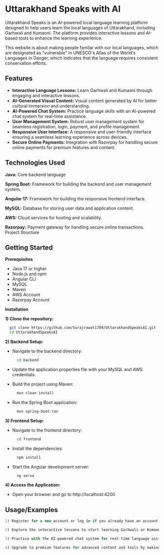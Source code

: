 
# Uttarakhand Speaks with AI

Uttarakhand Speaks is an AI-powered local language learning platform designed to help users learn the local languages of Uttarakhand, including Garhwali and Kumaoni. The platform provides interactive lessons and AI-based tools to enhance the learning experience.

This website is about making people familar with our local languages, which are designated as "vulnerable" in UNESCO's Atlas of the World's Languages in Danger, which indicates that the language requires consistent conservation efforts.


## Features

- **Interactive Language Lessons:** Learn Garhwali and Kumaoni through engaging and interactive lessons.
- **AI-Generated Visual Content:** Visual content generated by AI for better cultural immersion and understanding.
- **AI-Powered Chat System:** Practice language skills with an AI-powered chat system for real-time assistance.
- **User Management System:** Robust user management system for seamless registration, login, payment, and profile management.
- **Responsive User Interface:** A responsive and user-friendly interface ensuring a seamless learning experience across devices.
- **Secure Online Payments:** Integration with Razorpay for handling secure online payments for premium features and content.

  
## Technologies Used

**Java:** Core backend language

**Spring Boot:** Framework for building the backend and user management system.

**Angular 17:** Framework for building the responsive frontend interface.

**MySQL:** Database for storing user data and application content.

**AWS:** Cloud services for hosting and scalability.

**Razorpay:** Payment gateway for handling secure online transactions.
Project Structure

## Getting Started

**Prerequisites**

- Java 17 or higher
- Node.js and npm
- Angular CLI
- MySQL
- Maven
- AWS Account
- Razorpay Account

**Installation**

**1) Clone the repository:**

```bash
  git clone https://github.com/Surajrawat1709/UttarakhandSpeaksAI.git
  cd UttarakhandSpeaksAI
```
**2) Backend Setup:**
  - Navigate to the backend directory:
    ```bash
      cd backend
    ```
  - Update the application.properties file with your MySQL and AWS credentials. 

  - Build the project using Maven:
     ```bash
       mvn clean install
    ```
   - Run the Spring Boot application:
     ```bash
       mvn spring-boot:run
      ```
**3) Frontend Setup:**
  - Navigate to the frontend directory:
    ```bash
      cd frontend
    ```
- Install the dependencies:
     ```bash
       npm install
    ```
- Start the Angular development server:
     ```bash
       ng serve
    ``` 
**4) Access the Application:**
  - Open your browser and go to http://localhost:4200
## Usage/Examples

```javascript
1) Register for a new account or log in if you already have an account.

2) Explore the interactive lessons to start learning Garhwali or Kumaoni.

3) Practice with the AI-powered chat system for real-time language assistance.

4) Upgrade to premium features for advanced content and tools by making a secure payment through Razorpay.
```


